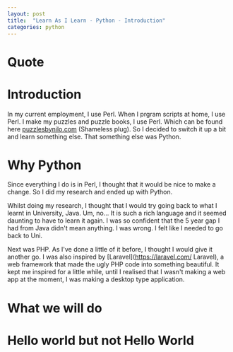 ```yaml
---
layout: post
title:  "Learn As I Learn - Python - Introduction"
categories: python
---
```

# Quote

# Introduction
In my current employment, I use Perl. When I prgram scripts at home, I use Perl. I make my puzzles and puzzle books, I use Perl. Which can be found here [puzzlesbynilo.com](https://puzzlesbynilo.com "Puzzle By Nilo") (Shameless plug). So I decided to switch it up a bit and learn something else. That something else was Python.

# Why Python
Since everything I do is in Perl, I thought that it would be nice to make a change. So I did my research and ended up with Python. 

Whilst doing my research, I thought that I would try going back to what I learnt in University, Java. Um, no... It is such a rich language and it seemed daunting to have to learn it again. I was so confident that the 5 year gap I had from Java didn't mean anything. I was wrong. I felt like I needed to go back to Uni.

Next was PHP. As I've done a little of it before, I thought I would give it another go. I was also inspired by [Laravel](https://laravel.com/ Laravel), a web framework that made the ugly PHP code into something beautiful. It kept me inspired for a little while, until I realised that I wasn't making a web app at the moment, I was making a desktop type application.



# What we will do


# Hello world but not Hello World
